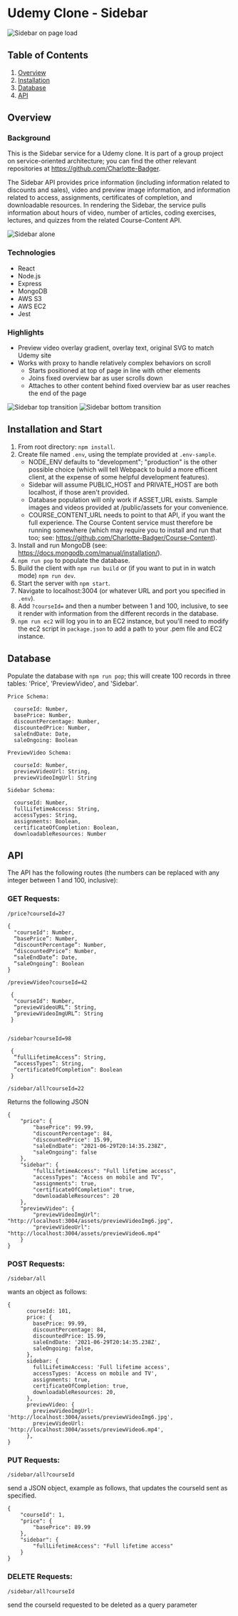# Udemy Clone - Sidebar

![Sidebar on page load](/readme_assets/sidebar_on_page_load.png)

## Table of Contents

1. [Overview](#overview)
2. [Installation](#installation-and-start)
3. [Database](#database)
4. [API](#api)

## Overview

### Background

This is the Sidebar service for a Udemy clone. It is part of a group project on service-oriented architecture; you can find the other relevant repositories at https://github.com/Charlotte-Badger.

The Sidebar API provides price information (including information related to discounts and sales), video and preview image information, and information related to access, assignments, certificates of completion, and downloadable resources. In rendering the Sidebar, the service pulls information about hours of video, number of articles, coding exercises, lectures, and quizzes from the related Course-Content API.

![Sidebar alone](/readme_assets/sidebar_alone.gif)

### Technologies

* React
* Node.js
* Express
* MongoDB
* AWS S3
* AWS EC2
* Jest

### Highlights

* Preview video overlay gradient, overlay text, original SVG to match Udemy site
* Works with proxy to handle relatively complex behaviors on scroll
  * Starts positioned at top of page in line with other elements
  * Joins fixed overview bar as user scrolls down  
  * Attaches to other content behind fixed overview bar as user reaches the end of the page 

![Sidebar top transition](/readme_assets/sidebar_top_transition.gif)
![Sidebar bottom transition](/readme_assets/sidebar_bottom_transition.gif)

## Installation and Start

1. From root directory: `npm install`.
2. Create file named `.env`, using the template provided at `.env-sample`.
   * NODE_ENV defaults to "development"; "production" is the other possible choice (which will tell Webpack to build a more efficent client, at the expense of some helpful development features).
   * Sidebar will assume PUBLIC_HOST and PRIVATE_HOST are both localhost, if those aren't provided.
   * Database population will only work if ASSET_URL exists. Sample images and videos provided at /public/assets for your convenience.
   * COURSE_CONTENT_URL needs to point to that API, if you want the full experience. The Course Content service must therefore be running somewhere (which may require you to install and run that too; see: https://github.com/Charlotte-Badger/Course-Content).
3. Install and run MongoDB (see: https://docs.mongodb.com/manual/installation/).
4. `npm run pop` to populate the database.
5. Build the client with `npm run build` or (if you want to put in in watch mode) `npm run dev`.
6. Start the server with `npm start`.
7. Navigate to localhost:3004 (or whatever URL and port you specified in `.env`).
8. Add `?courseId=` and then a number between 1 and 100, inclusive, to see it render with information from the different records in the database.
9. `npm run ec2` will log you in to an EC2 instance, but you'll need to modify the ec2 script in `package.json` to add a path to your .pem file and EC2 instance.

## Database

Populate the database with `npm run pop`; this will create 100 records in three tables: 'Price', 'PreviewVideo', and 'Sidebar'.
```
Price Schema:
   
  courseId: Number,
  basePrice: Number,
  discountPercentage: Number,
  discountedPrice: Number,
  saleEndDate: Date,
  saleOngoing: Boolean
  
PreviewVideo Schema:

  courseId: Number,
  previewVideoUrl: String,
  previewVideoImgUrl: String
  
Sidebar Schema:

  courseId: Number,
  fullLifetimeAccess: String,
  accessTypes: String,
  assignments: Boolean,
  certificateOfCompletion: Boolean,
  downloadableResources: Number
```

## API

The API has the following routes (the numbers can be replaced with any integer between 1 and 100, inclusive):

### GET Requests:
```
/price?courseId=27

{
  "courseId": Number,
  “basePrice”: Number,
  “discountPercentage”: Number,
  “discountedPrice”: Number,
  “saleEndDate”: Date,
  “saleOngoing”: Boolean
}

/previewVideo?courseId=42

 {
  "courseId": Number,
  “previewVideoURL”: String,
  “previewVideoImgURL”: String
 }


/sidebar?courseId=98

 {
  “fullLifetimeAccess”: String,
  “accessTypes”: String,
  “certificateOfCompletion”: Boolean
 }
 
/sidebar/all?courseId=22
```
Returns the following JSON
```
{
    "price": {
        "basePrice": 99.99,
        "discountPercentage": 84,
        "discountedPrice": 15.99,
        "saleEndDate": "2021-06-29T20:14:35.238Z",
        "saleOngoing": false
    },
    "sidebar": {
        "fullLifetimeAccess": "Full lifetime access",
        "accessTypes": "Access on mobile and TV",
        "assignments": true,
        "certificateOfCompletion": true,
        "downloadableResources": 20
    },
    "previewVideo": {
        "previewVideoImgUrl": "http://localhost:3004/assets/previewVideoImg6.jpg",
        "previewVideoUrl": "http://localhost:3004/assets/previewVideo6.mp4"
    }
}
```

### POST Requests:
```
/sidebar/all
```
wants an object as follows:
```
{
      courseId: 101,
      price: {
        basePrice: 99.99,
        discountPercentage: 84,
        discountedPrice: 15.99,
        saleEndDate: '2021-06-29T20:14:35.238Z',
        saleOngoing: false,
      },
      sidebar: {
        fullLifetimeAccess: 'Full lifetime access',
        accessTypes: 'Access on mobile and TV',
        assignments: true,
        certificateOfCompletion: true,
        downloadableResources: 20,
      },
      previewVideo: {
        previewVideoImgUrl: 'http://localhost:3004/assets/previewVideoImg6.jpg',
        previewVideoUrl: 'http://localhost:3004/assets/previewVideo6.mp4',
      },
}
```
### PUT Requests:
```
/sidebar/all?courseId
```
send a JSON object, example as follows, that updates the courseId sent as specified. 
```
{
    "courseId": 1,
    "price": {
        "basePrice": 89.99
    },
    "sidebar": {
        "fullLifetimeAccess": "Full lifetime access"
    }
}
```
### DELETE Requests:
```
/sidebar/all?courseId
```
send the courseId requested to be deleted as a query parameter

